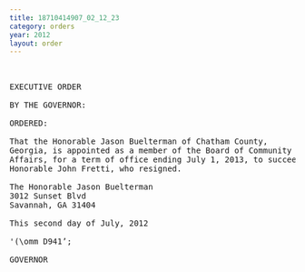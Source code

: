```yaml
---
title: 18710414907_02_12_23
category: orders
year: 2012
layout: order
---
```


<pre> 

EXECUTIVE ORDER

BY THE GOVERNOR:

ORDERED:

That the Honorable Jason Buelterman of Chatham County,
Georgia, is appointed as a member of the Board of Community
Affairs, for a term of office ending July 1, 2013, to succeed the
Honorable John Fretti, who resigned.

The Honorable Jason Buelterman
3012 Sunset Blvd
Savannah, GA 31404

This second day of July, 2012

'(\omm D941’;

GOVERNOR

</pre>

